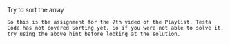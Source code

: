 Try to sort the array

```So this is the assignment for the 7th video of the Playlist. Testa Code has not covered Sorting yet. So if you were not able to solve it, try using the above hint before looking at the solution.```
